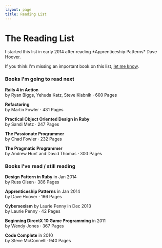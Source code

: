 ```yaml
---
layout: page
title: Reading List
---
```

<h1>The Reading List</h1>
I started this list in early 2014 after reading *Apprenticeship Patterns* Dave Hoover.

If you think I'm missing an important book on this list, [let me know](http://twitter.com/phansch).

<h3>Books I'm going to read next</h3>

<p class="book">
  <strong>Rails 4 in Action</strong>
  <br />by Ryan Biggs, Yehuda Katz, Steve Klabnik &sdot; 600 Pages
</p>

<p class="book">
  <strong>Refactoring</strong>
  <br />by Martin Fowler &sdot; 431 Pages
</p>

<p class="book">
  <strong>Practical Object Oriented Design in Ruby</strong>
  <br />by Sandi Metz &sdot; 247 Pages
</p>

<p class="book">
  <strong>The Passionate Programmer</strong>
  <br />by Chad Fowler &sdot; 232 Pages
</p>

<p class="book">
  <strong>The Pragmatic Programmer</strong>
  <br />by Andrew Hunt and David Thomas &sdot; 300 Pages
</p>

### Books I've read / still reading

<p class="book">
  <strong>Design Pattern in Ruby</strong> in Jan 2014
  <br />by Russ Olsen &sdot; 386 Pages
</p>

<p class="book">
  <strong>Apprenticeship Patterns</strong> in Jan 2014
  <br />by Dave Hoover &sdot; 166 Pages
</p>

<p class="book">
  <strong>Cybersexism</strong> by Laurie Penny in Dec 2013
  <br />by Laurie Penny &sdot; 42 Pages
</p>

<p class="book">
  <strong>Beginning DirectX 10 Game Programming</strong> in 2011
  <br />by Wendy Jones &sdot; 367 Pages
</p>

<p class="book">
  <strong>Code Complete</strong> in 2010
  <br />by Steve McConnell &sdot; 940 Pages
</p>
